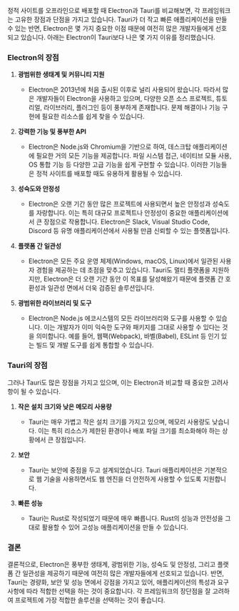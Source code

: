정적 사이트를 오프라인으로 배포할 때 Electron과 Tauri를 비교해보면, 각 프레임워크는 고유한 장점과 단점을 가지고 있습니다. Tauri가 더 작고 빠른 애플리케이션을 만들 수 있는 반면, Electron은 몇 가지 중요한 이점 때문에 여전히 많은 개발자들에게 선호되고 있습니다. 아래는 Electron이 Tauri보다 나은 몇 가지 이유를 정리했습니다.
### Electron의 장점
1. **광범위한 생태계 및 커뮤니티 지원**
    
    - Electron은 2013년에 처음 출시된 이후로 널리 사용되어 왔습니다. 따라서 많은 개발자들이 Electron을 사용하고 있으며, 다양한 오픈 소스 프로젝트, 튜토리얼, 라이브러리, 플러그인 등이 풍부하게 존재합니다. 문제 해결이나 기능 구현에 필요한 리소스를 쉽게 찾을 수 있습니다.
2. **강력한 기능 및 풍부한 API**
    
    - Electron은 Node.js와 Chromium을 기반으로 하여, 데스크탑 애플리케이션에 필요한 거의 모든 기능을 제공합니다. 파일 시스템 접근, 네이티브 모듈 사용, OS 통합 기능 등 다양한 고급 기능을 쉽게 구현할 수 있습니다. 이러한 기능들은 정적 사이트를 배포할 때도 유용하게 활용될 수 있습니다.
3. **성숙도와 안정성**
    
    - Electron은 오랜 기간 동안 많은 프로젝트에 사용되면서 높은 안정성과 성숙도를 자랑합니다. 이는 특히 대규모 프로젝트나 안정성이 중요한 애플리케이션에서 큰 장점으로 작용합니다. Electron은 Slack, Visual Studio Code, Discord 등 유명 애플리케이션에서 사용될 만큼 신뢰할 수 있는 플랫폼입니다.
4. **플랫폼 간 일관성**
    
    - Electron은 모든 주요 운영 체제(Windows, macOS, Linux)에서 일관된 사용자 경험을 제공하는 데 초점을 맞추고 있습니다. Tauri도 멀티 플랫폼을 지원하지만, Electron은 더 오랜 기간 동안 이 목표를 달성해왔기 때문에 플랫폼 간 호환성과 일관성 면에서 더욱 검증된 솔루션입니다.
5. **광범위한 라이브러리 및 도구**
    
    - Electron은 Node.js 에코시스템의 모든 라이브러리와 도구를 사용할 수 있습니다. 이는 개발자가 이미 익숙한 도구와 패키지를 그대로 사용할 수 있다는 것을 의미합니다. 예를 들어, 웹팩(Webpack), 바벨(Babel), ESLint 등 인기 있는 빌드 및 개발 도구를 쉽게 통합할 수 있습니다.
### Tauri의 장점
그러나 Tauri도 많은 장점을 가지고 있으며, 이는 Electron과 비교할 때 중요한 고려사항이 될 수 있습니다.
1. **작은 설치 크기와 낮은 메모리 사용량**
    
    - Tauri는 매우 가볍고 작은 설치 크기를 가지고 있으며, 메모리 사용량도 낮습니다. 이는 특히 리소스가 제한된 환경이나 배포 파일 크기를 최소화해야 하는 상황에서 큰 장점입니다.
2. **보안**
    
    - Tauri는 보안에 중점을 두고 설계되었습니다. Tauri 애플리케이션은 기본적으로 웹 기술을 사용하면서도 웹 엔진을 더 안전하게 사용할 수 있도록 지원합니다.
3. **빠른 성능**
    
    - Tauri는 Rust로 작성되었기 때문에 매우 빠릅니다. Rust의 성능과 안전성을 그대로 활용할 수 있어 고성능 애플리케이션을 만들 수 있습니다.
### 결론
결론적으로, Electron은 풍부한 생태계, 광범위한 기능, 성숙도 및 안정성, 그리고 플랫폼 간 일관성을 제공하기 때문에 여전히 많은 개발자들에게 선호되고 있습니다. 반면, Tauri는 경량화, 보안 및 성능 면에서 강점을 가지고 있어, 애플리케이션의 특성과 요구사항에 따라 적합한 선택을 하는 것이 중요합니다. 각 프레임워크의 장단점을 잘 고려하여 프로젝트에 가장 적합한 솔루션을 선택하는 것이 좋습니다.